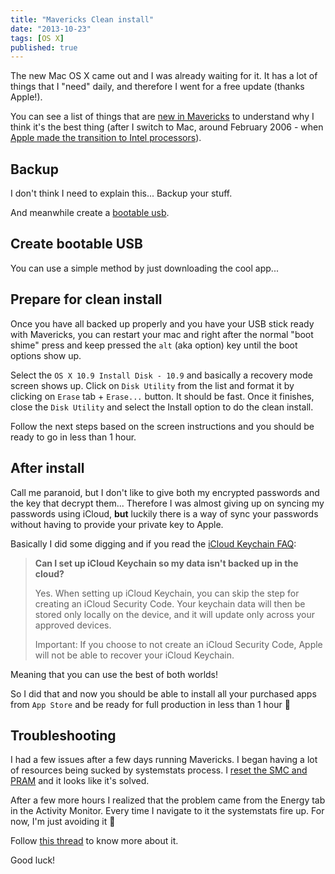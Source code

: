 ```yaml
---
title: "Mavericks Clean install"
date: "2013-10-23"
tags: [OS X]
published: true
---
```


The new Mac OS X came out and I was already waiting for it. It has a lot of things that I "need" daily, and therefore I went for a free update (thanks Apple!).

You can see a list of things that are [new in Mavericks](https://help.apple.com/osx-mavericks/whats-new) to understand why I think it's the best thing (after I switch to Mac, around February 2006 - when [Apple made the transition to Intel processors](http://en.wikipedia.org/wiki/Apple's_transition_to_Intel_processors)).

## Backup

I don't think I need to explain this... Backup your stuff.

And meanwhile create a [bootable usb](http://arstechnica.com/apple/2013/10/how-to-make-your-own-bootable-os-x-10-9-mavericks-usb-install-drive/).

## Create bootable USB

You can use a simple method by just downloading the cool app...

## Prepare for clean install

Once you have all backed up properly and you have your USB stick ready with Mavericks, you can restart your mac and right after the normal "boot shime" press and keep pressed the `alt` (aka option) key until the boot options show up.

Select the `OS X 10.9 Install Disk - 10.9` and basically a recovery mode screen shows up.
Click on `Disk Utility` from the list and format it by clicking on `Erase` tab + `Erase...` button. It should be fast. Once it finishes, close the `Disk Utility` and select the Install option to do the clean install.

Follow the next steps based on the screen instructions and you should be ready to go in less than 1 hour.

## After install

Call me paranoid, but I don't like to give both my encrypted passwords and the key that decrypt them... Therefore I was almost giving up on syncing my passwords using iCloud, **but** luckily there is a way of sync your passwords without having to provide your private key to Apple.

Basically I did some digging and if you read the [iCloud Keychain FAQ](http://support.apple.com/kb/HT5813?viewlocale=en_US&locale=en_US):

> **Can I set up iCloud Keychain so my data isn't backed up in the cloud?**
>
>Yes. When setting up iCloud Keychain, you can skip the step for creating an iCloud Security Code. Your keychain data will then be stored only locally on the device, and it will update only across your approved devices.
>
> Important: If you choose to not create an iCloud Security Code, Apple will not be able to recover your iCloud Keychain.

Meaning that you can use the best of both worlds!

So I did that and now you should be able to install all your purchased apps from `App Store` and be ready for full production in less than 1 hour 🙂

## Troubleshooting

I had a few issues after a few days running Mavericks. I began having a lot of resources being sucked by systemstats process. I [reset the SMC and PRAM](https://discussions.apple.com/docs/DOC-3604) and it looks like it's solved.

After a few more hours I realized that the problem came from the Energy tab in the Activity Monitor. Every time I navigate to it the systemstats fire up. For now, I'm just avoiding it 🙂

Follow [this thread](https://devforums.apple.com/message/827251#827251) to know more about it.

Good luck!
